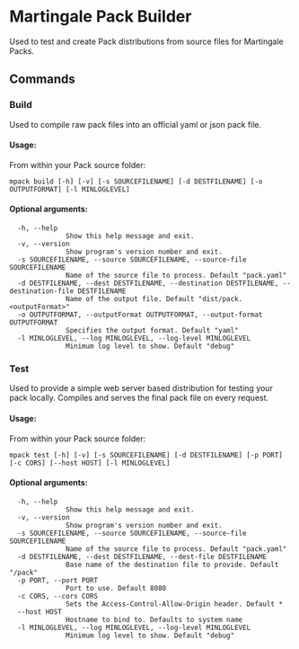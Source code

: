 # Martingale Pack Builder

Used to test and create Pack distributions from source files for Martingale Packs.

## Commands

### Build

Used to compile raw pack files into an official yaml or json pack file.

#### Usage:

From within your Pack source folder:

```
mpack build [-h] [-v] [-s SOURCEFILENAME] [-d DESTFILENAME] [-o OUTPUTFORMAT] [-l MINLOGLEVEL]
```

#### Optional arguments:

```
  -h, --help            
              Show this help message and exit.
  -v, --version         
              Show program's version number and exit.
  -s SOURCEFILENAME, --source SOURCEFILENAME, --source-file SOURCEFILENAME
              Name of the source file to process. Default "pack.yaml"
  -d DESTFILENAME, --dest DESTFILENAME, --destination DESTFILENAME, --destination-file DESTFILENAME
              Name of the output file. Default "dist/pack.<outputFormat>"
  -o OUTPUTFORMAT, --outputFormat OUTPUTFORMAT, --output-format OUTPUTFORMAT
              Specifies the output format. Default "yaml"
  -l MINLOGLEVEL, --log MINLOGLEVEL, --log-level MINLOGLEVEL
              Minimum log level to show. Default "debug"
```

### Test

Used to provide a simple web server based distribution for testing your pack locally.  Compiles and serves the final pack file on every request.

#### Usage:

From within your Pack source folder:

```
mpack test [-h] [-v] [-s SOURCEFILENAME] [-d DESTFILENAME] [-p PORT] [-c CORS] [--host HOST] [-l MINLOGLEVEL]
```

#### Optional arguments:

```
  -h, --help            
              Show this help message and exit.
  -v, --version         
              Show program's version number and exit.
  -s SOURCEFILENAME, --source SOURCEFILENAME, --source-file SOURCEFILENAME
              Name of the source file to process. Default "pack.yaml"
  -d DESTFILENAME, --dest DESTFILENAME, --dest-file DESTFILENAME
              Base name of the destination file to provide. Default "/pack"
  -p PORT, --port PORT  
              Port to use. Default 8080
  -c CORS, --cors CORS  
              Sets the Access-Control-Allow-Origin header. Default *
  --host HOST           
              Hostname to bind to. Defaults to system name
  -l MINLOGLEVEL, --log MINLOGLEVEL, --log-level MINLOGLEVEL
              Minimum log level to show. Default "debug"
```
